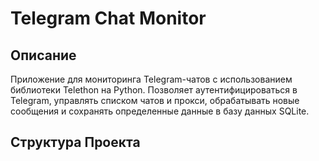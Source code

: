 # Telegram Chat Monitor

## Описание

Приложение для мониторинга Telegram-чатов с использованием библиотеки Telethon на Python. Позволяет аутентифицироваться в Telegram, управлять списком чатов и прокси, обрабатывать новые сообщения и сохранять определенные данные в базу данных SQLite.

## Структура Проекта

